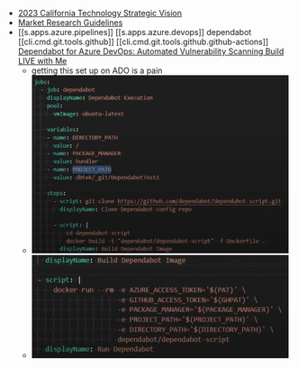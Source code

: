 
  
-  [2023 California Technology Strategic Vision ][1] 
-  [Market Research Guidelines][2] 
- [[s.apps.azure.pipelines]] [[s.apps.azure.devops]] dependabot [[cli.cmd.git.tools.github]] [[cli.cmd.git.tools.github.github-actions]] [Dependabot for Azure DevOps: Automated Vulnerability Scanning Build LIVE with Me][3]
  - getting this set up on ADO is a pain
  - ![image.png](assets/images/image_1626903965728_0.png)
  - ![image.png](assets/images/image_1626904851289_0.png)

[1]: https://vision2023.cdt.ca.gov/pdf/Vision-2023-California-Technology-Strategic-Plan.pdf
[2]: https://cdt.ca.gov/wp-content/uploads/2019/08/Market-Research-Guidelines.pdf
[3]: https://youtu.be/4ELai1FivK4
